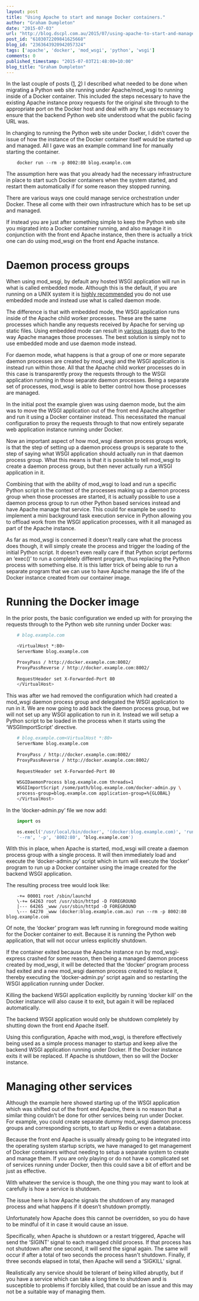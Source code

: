 ```yaml
---
layout: post
title: "Using Apache to start and manage Docker containers."
author: "Graham Dumpleton"
date: "2015-07-03"
url: "http://blog.dscpl.com.au/2015/07/using-apache-to-start-and-manage-docker.html"
post_id: "6103072209841625668"
blog_id: "2363643920942057324"
tags: ['apache', 'docker', 'mod_wsgi', 'python', 'wsgi']
comments: 0
published_timestamp: "2015-07-03T21:48:00+10:00"
blog_title: "Graham Dumpleton"
---
```


In the last couple of posts \([1](/posts/2015/06/proxying-to-python-web-application/), [2](/posts/2015/07/redirection-problems-when-proxying-to/)\) I described what needed to be done when migrating a Python web site running under Apache/mod\_wsgi to running inside of a Docker container. This included the steps necessary to have the existing Apache instance proxy requests for the original site through to the appropriate port on the Docker host and deal with any fix ups necessary to ensure that the backend Python web site understood what the public facing URL was.

In changing to running the Python web site under Docker, I didn’t cover the issue of how the instance of the Docker container itself would be started up and managed. All I gave was an example command line for manually starting the container.

```
    docker run --rm -p 8002:80 blog.example.com
```

The assumption here was that you already had the necessary infrastructure in place to start such Docker containers when the system started, and restart them automatically if for some reason they stopped running.

There are various ways one could manage service orchestration under Docker. These all come with their own infrastructure which has to be set up and managed.

If instead you are just after something simple to keep the Python web site you migrated into a Docker container running, and also manage it in conjunction with the front end Apache instance, then there is actually a trick one can do using mod\_wsgi on the front end Apache instance.

# Daemon process groups

When using mod\_wsgi, by default any hosted WSGI application will run in what is called embedded mode. Although this is the default, if you are running on a UNIX system it is [highly recommended](/posts/2012/10/why-are-you-using-embedded-mode-of/) you do not use embedded mode and instead use what is called daemon mode.

The difference is that with embedded mode, the WSGI application runs inside of the Apache child worker processes. These are the same processes which handle any requests received by Apache for serving up static files. Using embedded mode can result in [various issues](http://lanyrd.com/2013/pycon/scdyzk/) due to the way Apache manages those processes. The best solution is simply not to use embedded mode and use daemon mode instead.

For daemon mode, what happens is that a group of one or more separate daemon processes are created by mod\_wsgi and the WSGI application is instead run within those. All that the Apache child worker processes do in this case is transparently proxy the requests through to the WSGI application running in those separate daemon processes. Being a separate set of processes, mod\_wsgi is able to better control how those processes are managed.

In the initial post the example given was using daemon mode, but the aim was to move the WSGI application out of the front end Apache altogether and run it using a Docker container instead. This necessitated the manual configuration to proxy the requests through to that now entirely separate web application instance running under Docker.

Now an important aspect of how mod\_wsgi daemon process groups work, is that the step of setting up a daemon process groups is separate to the step of saying what WSGI application should actually run in that daemon process group. What this means is that it is possible to tell mod\_wsgi to create a daemon process group, but then never actually run a WSGI application in it.

Combining that with the ability of mod\_wsgi to load and run a specific Python script in the context of the processes making up a daemon process group when those processes are started, it is actually possible to use a daemon process group to run other Python based services instead and have Apache manage that service. This could for example be used to implement a mini background task execution service in Python allowing you to offload work from the WSGI application processes, with it all managed as part of the Apache instance.

As far as mod\_wsgi is concerned it doesn’t really care what the process does though, it will simply create the process and trigger the loading of the initial Python script. It doesn’t even really care if that Python script performs an ‘exec\(\)’ to run a completely different program, thus replacing the Python process with something else. It is this latter trick of being able to run a separate program that we can use to have Apache manage the life of the Docker instance created from our container image.

# Running the Docker image

In the prior posts, the basic configuration we ended up with for proxying the requests through to the Python web site running under Docker was:

```bash
    # blog.example.com

    <VirtualHost *:80>  
    ServerName blog.example.com

    ProxyPass / http://docker.example.com:8002/  
    ProxyPassReverse / http://docker.example.com:8002/  
    
    RequestHeader set X-Forwarded-Port 80  
    </VirtualHost>
```

This was after we had removed the configuration which had created a mod\_wsgi daemon process group and delegated the WSGI application to run in it. We are now going to add back the daemon process group, but we will not set up any WSGI application to run in it. Instead we will setup a Python script to be loaded in the process when it starts using the ‘WSGIImportScript’ directive.

```bash
    # blog.example.com<VirtualHost *:80>  
    ServerName blog.example.com  
    
    ProxyPass / http://docker.example.com:8002/  
    ProxyPassReverse / http://docker.example.com:8002/  
    
    RequestHeader set X-Forwarded-Port 80  
    
    WSGIDaemonProcess blog.example.com threads=1  
    WSGIImportScript /some/path/blog.example.com/docker-admin.py \  
    process-group=blog.example.com application-group=%{GLOBAL}  
    </VirtualHost>
```

In the ‘docker-admin.py’ file we now add:

```python
    import os

    os.execl('/usr/local/bin/docker', '(docker:blog.example.com)', 'run',  
    '--rm', '-p', '8002:80', ‘blog.example.com')
```

With this in place, when Apache is started, mod\_wsgi will create a daemon process group with a single process. It will then immediately load and execute the ‘docker-admin.py’ script which in turn will execute the ‘docker' program to run up a Docker container using the image created for the backend WSGI application.

The resulting process tree would look like:

```
    -+= 00001 root /sbin/launchd  
    \-+= 64263 root /usr/sbin/httpd -D FOREGROUND  
    |--- 64265 _www /usr/sbin/httpd -D FOREGROUND  
    \--- 64270 _www (docker:blog.example.com.au) run --rm -p 8002:80 blog.example.com
```

Of note, the ‘docker’ program was left running in foreground mode waiting for the Docker container to exit. Because it is running the Python web application, that will not occur unless explicitly shutdown.

If the container exited because the Apache instance run by mod\_wsgi-express crashed for some reason, then being a managed daemon process created by mod\_wsgi, it will be detected that the ‘docker’ program process had exited and a new mod\_wsgi daemon process created to replace it, thereby executing the ‘docker-admin.py’ script again and so restarting the WSGI application running under Docker.

Killing the backend WSGI application explicitly by running ‘docker kill’ on the Docker instance will also cause it to exit, but again it will be replaced automatically.

The backend WSGI application would only be shutdown completely by shutting down the front end Apache itself.

Using this configuration, Apache with mod\_wsgi, is therefore effectively being used as a simple process manager to startup and keep alive the backend WSGI application running under Docker. If the Docker instance exits it will be replaced. If Apache is shutdown, then so will the Docker instance.

# Managing other services

Although the example here showed starting up of the WSGI application which was shifted out of the front end Apache, there is no reason that a similar thing couldn’t be done for other services being run under Docker. For example, you could create separate dummy mod\_wsgi daemon process groups and corresponding scripts, to start up Redis or even a database.

Because the front end Apache is usually already going to be integrated into the operating system startup scripts, we have managed to get management of Docker containers without needing to setup a separate system to create and manage them. If you are only playing or do not have a complicated set of services running under Docker, then this could save a bit of effort and be just as effective.

With whatever the service is though, the one thing you may want to look at carefully is how a service is shutdown.

The issue here is how Apache signals the shutdown of any managed process and what happens if it doesn’t shutdown promptly.

Unfortunately how Apache does this cannot be overridden, so you do have to be mindful of it in case it would cause an issue.

Specifically, when Apache is shutdown or a restart triggered, Apache will send the ‘SIGINT’ signal to each managed child process. If that process has not shutdown after one second, it will send the signal again. The same will occur if after a total of two seconds the process hasn't shutdown. Finally, if three seconds elapsed in total, then Apache will send a ‘SIGKILL’ signal.

Realistically any service should be tolerant of being killed abruptly, but if you have a service which can take a long time to shutdown and is susceptible to problems if forcibly killed, that could be an issue and this may not be a suitable way of managing them.